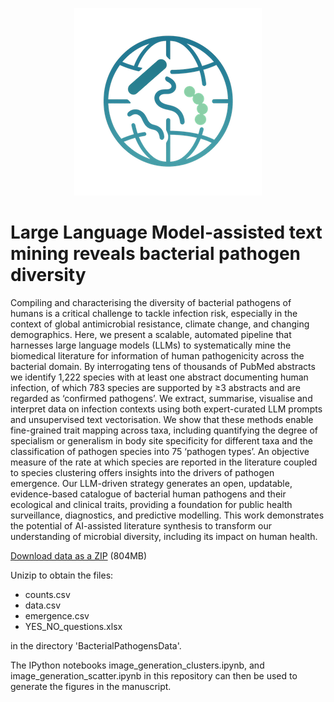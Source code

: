 <p align="center">
  <img src="logo.png" alt="Project logo">
</p>


# Large Language Model-assisted text mining reveals bacterial pathogen diversity  

Compiling and characterising the diversity of bacterial pathogens of humans is a critical challenge to tackle infection risk, especially in the context of global antimicrobial resistance, climate change, and changing demographics. Here, we present a scalable, automated pipeline that harnesses large language models (LLMs) to systematically mine the biomedical literature for information of human pathogenicity across the bacterial domain. By interrogating tens of thousands of PubMed abstracts we identify 1,222 species with at least one abstract documenting human infection, of which 783 species are supported by ≥3 abstracts and are regarded as ‘confirmed pathogens’. We extract, summarise, visualise and interpret data on infection contexts using both expert-curated LLM prompts and unsupervised text vectorisation. We show that these methods enable fine-grained trait mapping across taxa, including quantifying the degree of specialism or generalism in body site specificity for different taxa and the classification of pathogen species into 75 ‘pathogen types’. An objective measure of the rate at which species are reported in the literature coupled to species clustering offers insights into the drivers of pathogen emergence. Our LLM-driven strategy generates an open, updatable, evidence-based catalogue of bacterial human pathogens and their ecological and clinical traits, providing a foundation for public health surveillance, diagnostics, and predictive modelling. This work demonstrates the potential of AI-assisted literature synthesis to transform our understanding of microbial diversity, including its impact on human health.


[Download data as a ZIP](https://fabriziocosta.pythonanywhere.com/download-zip) (804MB)

Unizip to obtain the files:
- counts.csv
- data.csv
- emergence.csv
- YES_NO_questions.xlsx

in the directory 'BacterialPathogensData'.

The IPython notebooks image_generation_clusters.ipynb, and image_generation_scatter.ipynb in this repository can then be used to generate the figures in the manuscript. 
